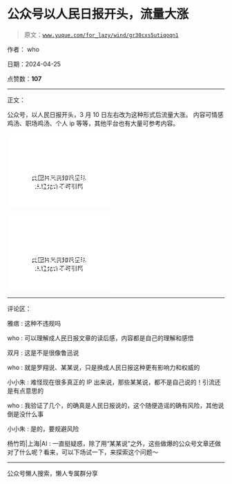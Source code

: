 # 公众号以人民日报开头，流量大涨

> 原文：[`www.yuque.com/for_lazy/wind/gr30cxs5utiqoqn1`](https://www.yuque.com/for_lazy/wind/gr30cxs5utiqoqn1)

作者： who

日期：2024-04-25

点赞数：**107**

* * *

正文：

公众号，以人民日报开头，3 月 10 日左右改为这种形式后流量大涨。 内容可情感鸡汤、职场鸡汤、个人 ip 等等，其他平台也有大量可参考内容。

![](img/9fcf8081fe115d7928fab3c9df2fdb18.png)

![](img/031404500433193a7af4887e5a15dd5a.png)

* * *

评论区：

雅痞 : 这种不违规吗

who : 可以理解成人民日报文章的读后感，内容都是自己的理解和感悟

双月 : 这是不是很像鲁迅说

who : 就是罗翔说、某某说，只是换成人民日报这种更有影响力和权威的

小小朱 : 难怪现在很多真正的 IP 出来说，那些某某说，都不是自己说的！引流还是有点意思的

who : 我验证了几个，的确真是人民日报说的，这个随便造谣的确有风险，其他说倒是没什么事

小小朱 : 是的，要规避风险

杨竹筠|上海|AI : 一直挺疑惑，除了用“某某说”之外，这些做爆的公众号文章还做对了什么呢？看来，可以下场试一下，来探索这个问题～

* * *

公众号懒人搜索，懒人专属群分享